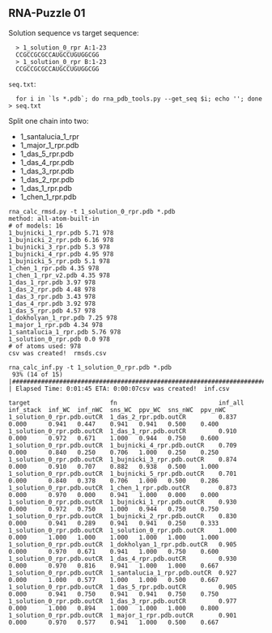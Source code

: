 RNA-Puzzle 01
-----------------------------------------------------------------------------

Solution sequence vs target sequence:

      > 1_solution_0_rpr A:1-23
      CCGCCGCGCCAUGCCUGUGGCGG
      > 1_solution_0_rpr B:1-23
      CCGCCGCGCCAUGCCUGUGGCGG

`seq.txt`:

      for i in `ls *.pdb`; do rna_pdb_tools.py --get_seq $i; echo ''; done > seq.txt

Split one chain into two:

- 1_santalucia_1_rpr
- 1_major_1_rpr.pdb
- 1_das_5_rpr.pdb
- 1_das_4_rpr.pdb
- 1_das_3_rpr.pdb
- 1_das_2_rpr.pdb
- 1_das_1_rpr.pdb
- 1_chen_1_rpr.pdb

```
rna_calc_rmsd.py -t 1_solution_0_rpr.pdb *.pdb
method: all-atom-built-in
# of models: 16
1_bujnicki_1_rpr.pdb 5.71 978
1_bujnicki_2_rpr.pdb 6.16 978
1_bujnicki_3_rpr.pdb 5.3 978
1_bujnicki_4_rpr.pdb 4.95 978
1_bujnicki_5_rpr.pdb 5.1 978
1_chen_1_rpr.pdb 4.35 978
1_chen_1_rpr_v2.pdb 4.35 978
1_das_1_rpr.pdb 3.97 978
1_das_2_rpr.pdb 4.48 978
1_das_3_rpr.pdb 3.43 978
1_das_4_rpr.pdb 3.92 978
1_das_5_rpr.pdb 4.57 978
1_dokholyan_1_rpr.pdb 7.25 978
1_major_1_rpr.pdb 4.34 978
1_santalucia_1_rpr.pdb 5.76 978
1_solution_0_rpr.pdb 0.0 978
# of atoms used: 978
csv was created!  rmsds.csv
```

```
rna_calc_inf.py -t 1_solution_0_rpr.pdb *.pdb
 93% (14 of 15) |############################################################################################################################################          | Elapsed Time: 0:01:45 ETA: 0:00:07csv was created!  inf.csv

target                      fn                            inf_all  inf_stack  inf_WC  inf_nWC  sns_WC  ppv_WC  sns_nWC  ppv_nWC
1_solution_0_rpr.pdb.outCR  1_das_2_rpr.pdb.outCR         0.837    0.000      0.941   0.447    0.941   0.941   0.500    0.400
1_solution_0_rpr.pdb.outCR  1_das_1_rpr.pdb.outCR         0.910    0.000      0.972   0.671    1.000   0.944   0.750    0.600
1_solution_0_rpr.pdb.outCR  1_bujnicki_4_rpr.pdb.outCR    0.709    0.000      0.840   0.250    0.706   1.000   0.250    0.250
1_solution_0_rpr.pdb.outCR  1_bujnicki_3_rpr.pdb.outCR    0.874    0.000      0.910   0.707    0.882   0.938   0.500    1.000
1_solution_0_rpr.pdb.outCR  1_bujnicki_5_rpr.pdb.outCR    0.701    0.000      0.840   0.378    0.706   1.000   0.500    0.286
1_solution_0_rpr.pdb.outCR  1_chen_1_rpr.pdb.outCR        0.873    0.000      0.970   0.000    0.941   1.000   0.000    0.000
1_solution_0_rpr.pdb.outCR  1_bujnicki_1_rpr.pdb.outCR    0.930    0.000      0.972   0.750    1.000   0.944   0.750    0.750
1_solution_0_rpr.pdb.outCR  1_bujnicki_2_rpr.pdb.outCR    0.830    0.000      0.941   0.289    0.941   0.941   0.250    0.333
1_solution_0_rpr.pdb.outCR  1_solution_0_rpr.pdb.outCR    1.000    0.000      1.000   1.000    1.000   1.000   1.000    1.000
1_solution_0_rpr.pdb.outCR  1_dokholyan_1_rpr.pdb.outCR   0.905    0.000      0.970   0.671    0.941   1.000   0.750    0.600
1_solution_0_rpr.pdb.outCR  1_das_4_rpr.pdb.outCR         0.930    0.000      0.970   0.816    0.941   1.000   1.000    0.667
1_solution_0_rpr.pdb.outCR  1_santalucia_1_rpr.pdb.outCR  0.927    0.000      1.000   0.577    1.000   1.000   0.500    0.667
1_solution_0_rpr.pdb.outCR  1_das_5_rpr.pdb.outCR         0.905    0.000      0.941   0.750    0.941   0.941   0.750    0.750
1_solution_0_rpr.pdb.outCR  1_das_3_rpr.pdb.outCR         0.977    0.000      1.000   0.894    1.000   1.000   1.000    0.800
1_solution_0_rpr.pdb.outCR  1_major_1_rpr.pdb.outCR       0.901    0.000      0.970   0.577    0.941   1.000   0.500    0.667
```

